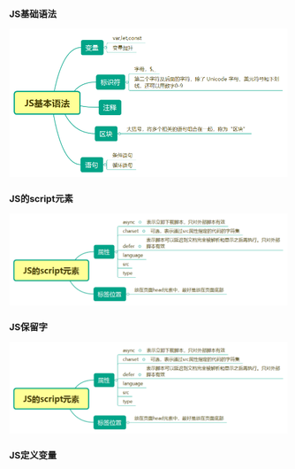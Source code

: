 ### JS基础语法

![JS基本语法](../../media/baseyufa.png)

### JS的script元素
![JS的script元素](../../media/js02.png)

### JS保留字
![JS的保留字](../../media/js02.png)

### JS定义变量

